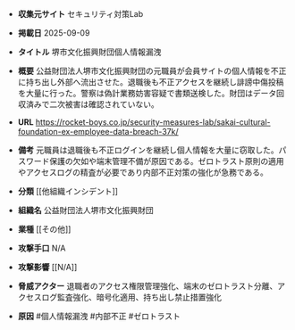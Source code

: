 - **収集元サイト**
セキュリティ対策Lab

- **掲載日**
2025-09-09

- **タイトル**
堺市文化振興財団個人情報漏洩

- **概要**
公益財団法人堺市文化振興財団の元職員が会員サイトの個人情報を不正に持ち出し外部へ流出させた。退職後も不正アクセスを継続し誹謗中傷投稿を大量に行った。警察は偽計業務妨害容疑で書類送検した。財団はデータ回収済みで二次被害は確認されていない。

- **URL**
https://rocket-boys.co.jp/security-measures-lab/sakai-cultural-foundation-ex-employee-data-breach-37k/

- **備考**
元職員は退職後も不正ログインを継続し個人情報を大量に窃取した。パスワード保護の欠如や端末管理不備が原因である。ゼロトラスト原則の適用やアクセスログの精査が必要であり内部不正対策の強化が急務である。

- **分類**
[[他組織インシデント]]

- **組織名**
公益財団法人堺市文化振興財団

- **業種**
[[その他]]

- **攻撃手口**
N/A

- **攻撃影響**
[[N/A]]

- **脅威アクター**
退職者のアクセス権限管理強化、端末のゼロトラスト分離、アクセスログ監査強化、暗号化適用、持ち出し禁止措置強化

- **原因**
#個人情報漏洩 #内部不正 #ゼロトラスト
